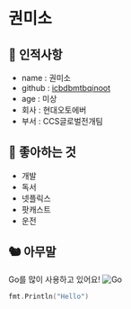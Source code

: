 # 권미소

## 🥸 인적사항

- name : 권미소
- github : [icbdbmtbqinoot](https://github.com/icbdbmtbqinoot)
- age : 미상
- 회사 : 현대오토에버
- 부서 : CCS글로벌전개팀

## 🥕 좋아하는 것

- 개발
- 독서
- 넷플릭스
- 팟캐스트
- 운전

## 🐿 아무말
Go를 많이 사용하고 있어요!
![Go](https://img.shields.io/badge/go-%2300ADD8.svg?style=for-the-badge&logo=go&logoColor=white)
```go
fmt.Println("Hello")
```
